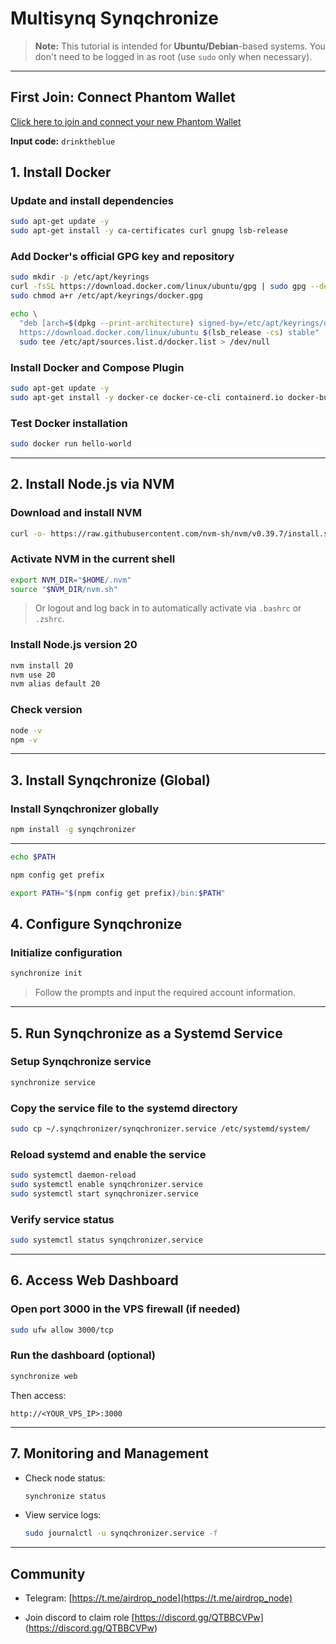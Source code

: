 # Multisynq Synqchronize

> **Note:** This tutorial is intended for **Ubuntu/Debian**-based systems. You don't need to be logged in as root (use `sudo` only when necessary).

---
## First Join: Connect Phantom Wallet

[Click here to join and connect your new Phantom Wallet](https://startsynqing.com/?ref=904dd5-drcp33)

**Input code:** `drinktheblue`


## 1. Install Docker

### Update and install dependencies
```bash
sudo apt-get update -y
sudo apt-get install -y ca-certificates curl gnupg lsb-release
```

### Add Docker's official GPG key and repository
```bash
sudo mkdir -p /etc/apt/keyrings
curl -fsSL https://download.docker.com/linux/ubuntu/gpg | sudo gpg --dearmor -o /etc/apt/keyrings/docker.gpg
sudo chmod a+r /etc/apt/keyrings/docker.gpg
```

```bash
echo \
  "deb [arch=$(dpkg --print-architecture) signed-by=/etc/apt/keyrings/docker.gpg] \
  https://download.docker.com/linux/ubuntu $(lsb_release -cs) stable" | \
  sudo tee /etc/apt/sources.list.d/docker.list > /dev/null
```

### Install Docker and Compose Plugin
```bash
sudo apt-get update -y
sudo apt-get install -y docker-ce docker-ce-cli containerd.io docker-buildx-plugin docker-compose-plugin
```

### Test Docker installation
```bash
sudo docker run hello-world
```

---

## 2. Install Node.js via NVM

### Download and install NVM
```bash
curl -o- https://raw.githubusercontent.com/nvm-sh/nvm/v0.39.7/install.sh | bash
```

### Activate NVM in the current shell
```bash
export NVM_DIR="$HOME/.nvm"
source "$NVM_DIR/nvm.sh"
```

> Or logout and log back in to automatically activate via `.bashrc` or `.zshrc`.

### Install Node.js version 20
```bash
nvm install 20
nvm use 20
nvm alias default 20
```

### Check version
```bash
node -v
npm -v
```

---

## 3. Install Synqchronize (Global)

### Install Synqchronizer globally
```bash
npm install -g synqchronizer
```

---

```bash
echo $PATH
```

```bash
npm config get prefix
```
```bash
export PATH="$(npm config get prefix)/bin:$PATH"
```
## 4. Configure Synqchronize

### Initialize configuration
```bash
synchronize init  
```
> Follow the prompts and input the required account information.

---

## 5. Run Synqchronize as a Systemd Service


### Setup Synqchronize service
```bash
synchronize service
```

### Copy the service file to the systemd directory
```bash
sudo cp ~/.synqchronizer/synqchronizer.service /etc/systemd/system/
```

### Reload systemd and enable the service
```bash
sudo systemctl daemon-reload
sudo systemctl enable synqchronizer.service
sudo systemctl start synqchronizer.service
```

### Verify service status
```bash
sudo systemctl status synqchronizer.service
```

---

## 6. Access Web Dashboard

### Open port 3000 in the VPS firewall (if needed)
```bash
sudo ufw allow 3000/tcp
```

### Run the dashboard (optional)
```bash
synchronize web
```

Then access:
```
http://<YOUR_VPS_IP>:3000
```

---

## 7. Monitoring and Management

- Check node status:
  ```bash
  synchronize status
  ```
- View service logs:
  ```bash
  sudo journalctl -u synqchronizer.service -f
  ```

---

## Community

- Telegram: [https://t.me/airdrop_node](https://t.me/airdrop_node)

- Join discord to claim role [https://discord.gg/QTBBCVPw]
(https://discord.gg/QTBBCVPw)


